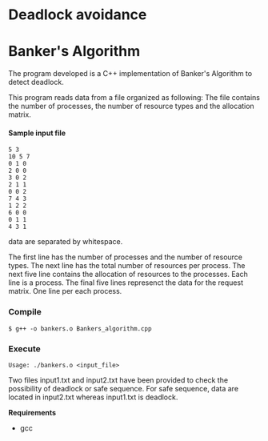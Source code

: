 # Deadlock avoidance
# Banker's Algorithm
The program developed is a C++ implementation of Banker's Algorithm to detect deadlock.

This program reads data from a file organized as following:
The file contains the number of processes, the number of resource types and  the allocation matrix.

#### Sample input file
```
5 3
10 5 7
0 1 0
2 0 0
3 0 2
2 1 1
0 0 2
7 4 3
1 2 2
6 0 0
0 1 1
4 3 1
```
data are separated by whitespace.

The first line has the number of processes and the number of resource types.
The next line has the total number of resources per process.
The next five line contains the allocation of resources to the processes.
Each line is a process.
The final five lines represenct the data for the request matrix. One line per each process.


### Compile
```
$ g++ -o bankers.o Bankers_algorithm.cpp

```
### Execute
```
Usage: ./bankers.o <input_file>
```
Two files input1.txt and input2.txt have been provided to check the possibility of deadlock or safe sequence.
For safe sequence, data are located in input2.txt whereas input1.txt is deadlock.

**Requirements**
- gcc
